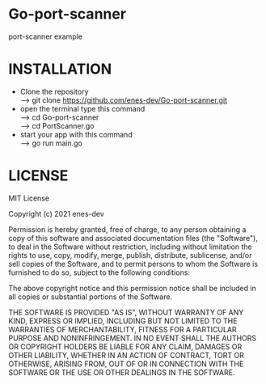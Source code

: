 # Go-port-scanner
 port-scanner example


# INSTALLATION

- Clone the repository </br>
--> git clone https://github.com/enes-dev/Go-port-scanner.git
- open the terminal type this command </br>
 --> cd Go-port-scanner </br>
 --> cd PortScanner.go
- start your app with this command </br>
 --> go run main.go


# LICENSE



MIT License

Copyright (c) 2021 enes-dev

Permission is hereby granted, free of charge, to any person obtaining a copy
of this software and associated documentation files (the "Software"), to deal
in the Software without restriction, including without limitation the rights
to use, copy, modify, merge, publish, distribute, sublicense, and/or sell
copies of the Software, and to permit persons to whom the Software is
furnished to do so, subject to the following conditions:

The above copyright notice and this permission notice shall be included in all
copies or substantial portions of the Software.

THE SOFTWARE IS PROVIDED "AS IS", WITHOUT WARRANTY OF ANY KIND, EXPRESS OR
IMPLIED, INCLUDING BUT NOT LIMITED TO THE WARRANTIES OF MERCHANTABILITY,
FITNESS FOR A PARTICULAR PURPOSE AND NONINFRINGEMENT. IN NO EVENT SHALL THE
AUTHORS OR COPYRIGHT HOLDERS BE LIABLE FOR ANY CLAIM, DAMAGES OR OTHER
LIABILITY, WHETHER IN AN ACTION OF CONTRACT, TORT OR OTHERWISE, ARISING FROM,
OUT OF OR IN CONNECTION WITH THE SOFTWARE OR THE USE OR OTHER DEALINGS IN THE
SOFTWARE.
